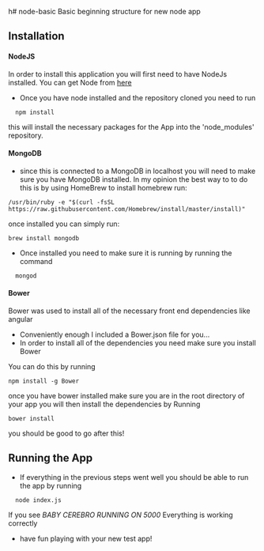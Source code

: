 h# node-basic
Basic beginning structure for new node app

## Installation

#### NodeJS
In order to install this application you will first need to have NodeJs installed.  You can get Node from [here](http://nodejs.org)

- Once you have node installed and the repository cloned you need to run

```
  npm install
```

  this will install the necessary packages for the App into the 'node_modules' repository.


#### MongoDB

- since this is connected to a MongoDB in localhost you will need to make sure you have MongoDB installed.
In my opinion the best way to to do this is by using HomeBrew to install homebrew run:
```
/usr/bin/ruby -e "$(curl -fsSL https://raw.githubusercontent.com/Homebrew/install/master/install)"
```

once installed you can simply run:

```
brew install mongodb
```

- Once installed you need to make sure it is running by running the command

```
  mongod
```

#### Bower

Bower was used to install all of the necessary front end dependencies like angular
- Conveniently enough I included a Bower.json file for you...
- In order to install all of the dependencies you need make sure you install Bower

You can do this by running
```
npm install -g Bower
```
once you have bower installed make sure you are in the root directory of your app
you will then install the dependencies by Running

```
bower install
```

you should be good to go after this!
## Running the App

- If everything in the previous steps went well you should be able to run the app by running

```
  node index.js
```

If you see *BABY CEREBRO RUNNING ON 5000* Everything is working correctly
 - have fun playing with your new test app!
